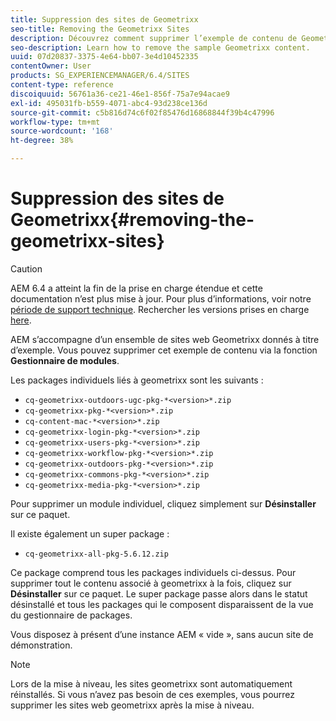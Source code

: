 ```yaml
---
title: Suppression des sites de Geometrixx
seo-title: Removing the Geometrixx Sites
description: Découvrez comment supprimer l’exemple de contenu de Geometrixx.
seo-description: Learn how to remove the sample Geometrixx content.
uuid: 07d20837-3375-4e64-bb07-3e4d10452335
contentOwner: User
products: SG_EXPERIENCEMANAGER/6.4/SITES
content-type: reference
discoiquuid: 56761a36-ce21-46e1-856f-75a7e94acae9
exl-id: 495031fb-b559-4071-abc4-93d238ce136d
source-git-commit: c5b816d74c6f02f85476d16868844f39b4c47996
workflow-type: tm+mt
source-wordcount: '168'
ht-degree: 38%

---
```


# Suppression des sites de Geometrixx{#removing-the-geometrixx-sites}

>[!CAUTION]
>
>AEM 6.4 a atteint la fin de la prise en charge étendue et cette documentation n’est plus mise à jour. Pour plus d’informations, voir notre [période de support technique](https://helpx.adobe.com/fr/support/programs/eol-matrix.html). Rechercher les versions prises en charge [here](https://experienceleague.adobe.com/docs/?lang=fr).

AEM s’accompagne d’un ensemble de sites web Geometrixx donnés à titre d’exemple. Vous pouvez supprimer cet exemple de contenu via la fonction **Gestionnaire de modules**.

Les packages individuels liés à geometrixx sont les suivants :

* `cq-geometrixx-outdoors-ugc-pkg-*<version>*.zip`
* `cq-geometrixx-pkg-*<version>*.zip`
* `cq-content-mac-*<version>*.zip`
* `cq-geometrixx-login-pkg-*<version>*.zip`
* `cq-geometrixx-users-pkg-*<version>*.zip`
* `cq-geometrixx-workflow-pkg-*<version>*.zip`
* `cq-geometrixx-outdoors-pkg-*<version>*.zip`
* `cq-geometrixx-commons-pkg-*<version>*.zip`
* `cq-geometrixx-media-pkg-*<version>*.zip`

Pour supprimer un module individuel, cliquez simplement sur **Désinstaller** sur ce paquet.

Il existe également un super package :

* `cq-geometrixx-all-pkg-5.6.12.zip`

Ce package comprend tous les packages individuels ci-dessus. Pour supprimer tout le contenu associé à geometrixx à la fois, cliquez sur **Désinstaller** sur ce paquet. Le super package passe alors dans le statut désinstallé et tous les packages qui le composent disparaissent de la vue du gestionnaire de packages.

Vous disposez à présent d’une instance AEM « vide », sans aucun site de démonstration.

>[!NOTE]
>
>Lors de la mise à niveau, les sites geometrixx sont automatiquement réinstallés. Si vous n’avez pas besoin de ces exemples, vous pourrez supprimer les sites web geometrixx après la mise à niveau.
